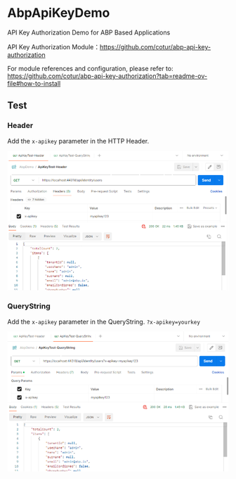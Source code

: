 # AbpApiKeyDemo
API Key Authorization Demo for ABP Based Applications

API Key Authorization Module：https://github.com/cotur/abp-api-key-authorization

For module references and configuration, please refer to: https://github.com/cotur/abp-api-key-authorization?tab=readme-ov-file#how-to-install

## Test

### Header

Add the `x-apikey` parameter in the HTTP Header.

![header](assets/header.jpg)



### QueryString

Add the `x-apikey` parameter in the QueryString. `?x-apikey=yourkey`

![header](assets/query-string.jpg)
